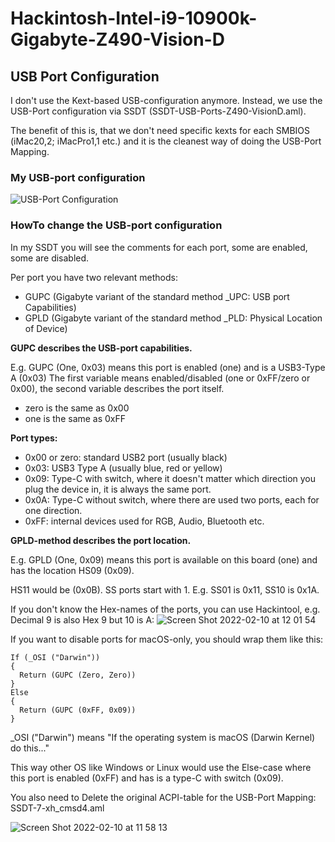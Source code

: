 # Hackintosh-Intel-i9-10900k-Gigabyte-Z490-Vision-D

## USB Port Configuration

I don't use the Kext-based USB-configuration anymore. Instead, we use the USB-Port configuration via SSDT (SSDT-USB-Ports-Z490-VisionD.aml). 

The benefit of this is, that we don't need specific kexts for each SMBIOS (iMac20,2; iMacPro1,1 etc.) and it is the cleanest way of doing the USB-Port Mapping.

### My USB-port configuration ###

![USB-Port Configuration](Docs/USB-port-Configuration-Release-v5.3.png)

### HowTo change the USB-port configuration ###

In my SSDT you will see the comments for each port, some are enabled, some are disabled.

Per port you have two relevant methods: 
- GUPC (Gigabyte variant of the standard method _UPC: USB port Capabilities)
- GPLD (Gigabyte variant of the standard method _PLD: Physical Location of Device)

**GUPC describes the USB-port capabilities.**

E.g. GUPC (One, 0x03) means this port is enabled (one) and is a USB3-Type A (0x03) The first variable means enabled/disabled (one or 0xFF/zero or 0x00), the second variable describes the port itself.

- zero is the same as 0x00
- one is the same as 0xFF

**Port types:**
- 0x00 or zero: standard USB2 port (usually black)
- 0x03: USB3 Type A (usually blue, red or yellow)
- 0x09: Type-C with switch, where it doesn't matter which direction you plug the device in, it is always the same port.
- 0x0A: Type-C without switch, where there are used two ports, each for one direction.
- 0xFF: internal devices used for RGB, Audio, Bluetooth etc.

**GPLD-method describes the port location.** 

E.g. GPLD (One, 0x09) means this port is available on this board (one) and has the location HS09 (0x09). 

HS11 would be (0x0B). SS ports start with 1. E.g. SS01 is 0x11, SS10 is 0x1A.

If you don't know the Hex-names of the ports, you can use Hackintool, e.g. Decimal 9 is also Hex 9 but 10 is A:
![Screen Shot 2022-02-10 at 12 01 54](https://user-images.githubusercontent.com/19785918/153393913-d64e66da-6dfc-4762-94e5-6418b84d95b6.png)


If you want to disable ports for macOS-only, you should wrap them like this:
```
If (_OSI ("Darwin"))
{
  Return (GUPC (Zero, Zero))
}
Else
{
  Return (GUPC (0xFF, 0x09))
}
```
_OSI ("Darwin") means "If the operating system is macOS (Darwin Kernel) do this..."

This way other OS like Windows or Linux would use the Else-case where this port is enabled (0xFF) and has is a type-C with switch (0x09).

You also need to Delete the original ACPI-table for the USB-Port Mapping: SSDT-7-xh_cmsd4.aml 

![Screen Shot 2022-02-10 at 11 58 13](https://user-images.githubusercontent.com/19785918/153393316-97496e56-d6c0-44fc-a62b-c43a9f1656d0.png)
